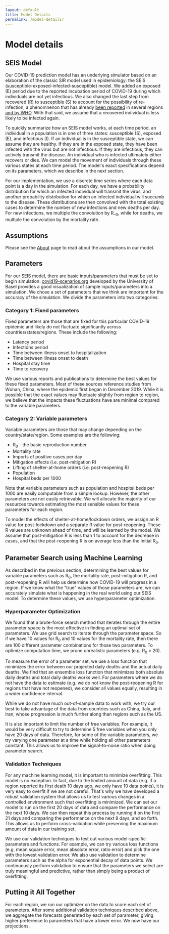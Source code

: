 ```yaml
---
layout: default
title: Model Details
permalink: /model-details/
---
```


# Model details

## SEIS Model

Our COVID-19 prediction model has an underlying simulator based on an elaboration of the classic SIR model used in epidemiology: the SEIS (susceptible-exposed-infected-susceptible) model. We added an exposed (E) period due to the reported incubation period of COVID-19 during which individuals are not yet infectious. We also changed the last step from recovered (R) to susceptible (S) to account for the possibility of re-infection, a phenomnenon that has already [been reported](https://www.cnn.com/2020/04/17/health/south-korea-coronavirus-retesting-positive-intl-hnk/index.html) in several regions [and by WHO](https://news.sky.com/story/coronavirus-no-evidence-that-covid-19-survivors-have-immunity-who-warns-11975011). With that said, we assume that a recovered individual is less likely to be infected again.

To quickly summarize how an SEIS model works, at each time period, an individual in a population is in one of three states: susceptible (S), exposed (E), and infectious (I). If an individual is in the susceptible state, we can assume they are healthy. If they are in the exposed state, they have been infected with the virus but are not infectious. If they are infectious, they can actively transmit the disease. An individual who is infected ultimately either recovers or dies. We can model the movement of individuals through these various states at each time period. The model's exact specifications depend on its parameters, which we describe in the next section.

For our implementation, we use a discrete time series where each data point is a day in the simulation. For each day, we have a probability distribution for which an infected individual will transmit the virus, and another probability distribution for which an infected individual will succumb to the disease. These distributions are then convolved with the total existing cases to determine the number of new infections and new deaths per day. For new infections, we multiple the convolution by R_<sub>0</sub>, while for deaths, we multiple the convolution by the mortality rate.

## Assumptions

Please see the [About](/about#assumptions) page to read about the assumptions in our model.

## Parameters

For our SEIS model, there are basic inputs/parameters that must be set to begin simulation. [covid19-scenarios.org](https://covid19-scenarios.org/) developed by the University of Basel provides a good visualization of sample inputs/parameters into a simulation. We chose a set of parameters that we think are important for the accuracy of the simulation. We divide the parameters into two categories:

### Category 1: Fixed parameters

Fixed parameters are those that are fixed for this particular COVID-19 epidemic and likely do not fluctuate significantly across countries/states/regions. These include the following:
- Latency period
- Infections period
- Time between illness onset to hospitalization
- Time between illness onset to death
- Hospital stay time
- Time to recovery

We use various reports and publications to determine the best values for these fixed parameters. Most of these sources reference studies from Wuhan, China, where the epidemic first began in December 2019. While it is possible that the exact values may fluctuate slightly from region to region, we believe that the impacts these fluctuations have are minimal compared to the variable parameters.

### Category 2: Variable parameters

Variable parameters are those that may change depending on the country/state/region. Some examples are the following:
- R<sub>0</sub> - the basic reproduction number
- Mortality rate
- Imports of positive cases per day
- Mitigation effects (i.e. post-mitigation R)
- Lifting of shelter-at-home orders (i.e. post-reopening R)
- Population
- Hospital beds per 1000

Note that variable parameters such as population and hospital beds per 1000 are easily computable from a simple lookup. However, the other parameters are not easily retrievable. We will allocate the majority of our resources towards estimating the most sensible values for these parameters for each region.

To model the effects of shelter-at-home/lockdown orders, we assign an R value for post-lockdown and a separate R value for post-reopening. These R values are unknown ahead of time, and will be learned by the model. We assume that post-mitigation R is less than 1 to account for the decrease in cases, and that the post-reopening R is on average less than the initial R<sub>0</sub>.

## Parameter Search using Machine Learning

As described in the previous section, determining the best values for variable parameters such as R<sub>0</sub>, the mortality rate, post-mitigation R, and post-reopening R will help us determine how COVID-19 will progress in a region. If we know what the "true" values of those parameters are, we can accurately simulate what is happening in the real world using our SEIS model. To determine these values, we use hyperparameter optimization.

### Hyperparameter Optimization

We found that a brute-force search method that iterates through the entire parameter space is the most effective in finding an optimal set of parameters. We use grid search to iterate through the parameter space. So if we have 10 values for R<sub>0</sub> and 10 values for the mortality rate, then there are 100 different parameter combinations for those two parameters. To optimize computation time, we prune unrealistic parameters (e.g. R<sub>0</sub> > 20).

To measure the error of a parameter set, we use a loss function that minimizes the error between our projected daily deaths and the actual daily deaths. We find that an ensemble loss function that minimizes both absolute daily deaths and total daily deaths works well. For parameters where we do not have the data to estimate (e.g. we do not know the post-reopening R for regions that have not reopened), we consider all values equally, resulting in a wider confidence interval.

While we do not have much out-of-sample data to work with, we try our best to take advantage of the data from countries such as China, Italy, and Iran, whose progression is much further along than regions such as the US.

It is also important to limit the number of free variables. For example, it would be very difficult to try to determine 5 free variables when you only have 20 days of data. Therefore, for some of the variable parameters, we try varying one parameter at a time while holding all other parameters constant. This allows us to improve the signal-to-noise ratio when doing parameter search. 

### Validation Techniques

For any machine learning model, it is important to minimize overfitting. This model is no exception. In fact, due to the limited amount of data (e.g. if a region reported its first death 10 days ago, we only have 10 data points), it is very easy to overfit if we are not careful. That's why we have developed a robust validation system that allows us to test various changes in a controlled environment such that overfitting is minimized. We can set our model to run on the first 20 days of data and compare the performance on the next 10 days. We can then repeat this process by running it on the first 21 days and comparing the performance on the next 9 days, and so forth. This allows us to perform cross-validation while preserving the maximum amount of data in our training set.

We use our validation techniques to test out various model-specific parameters and functions. For example, we can try various loss functions (e.g. mean square error, mean absolute error, ratio error) and pick the one with the lowest validation error. We also use validation to determine parameters such as the alpha for exponential decay of data points. We continuously perform validation to ensure that the parameters we select are truly meaningful and predictive, rather than simply being a product of overfitting.

## Putting it All Together

For each region, we run our optimizer on the data to score each set of parameters. After some additional validation techniques described above, we aggregate the forecasts generated by each set of parameter, giving higher preference to parameters that have a lower error. We now have our projections.

